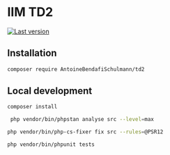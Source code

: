 # IIM TD2

[![Last version](https://img.shields.io/packagist/v/AntoineBendafiSchulmann/iim-td2?maxAge=3600)](https://packagist.org/packages/AntoineBendafiSchulmann/td2)

## Installation

```bash
composer require AntoineBendafiSchulmann/td2
```

## Local development

```bash
composer install
```

```bash
 php vendor/bin/phpstan analyse src --level=max
```

```bash
php vendor/bin/php-cs-fixer fix src --rules=@PSR12
```

```bash
php vendor/bin/phpunit tests
```